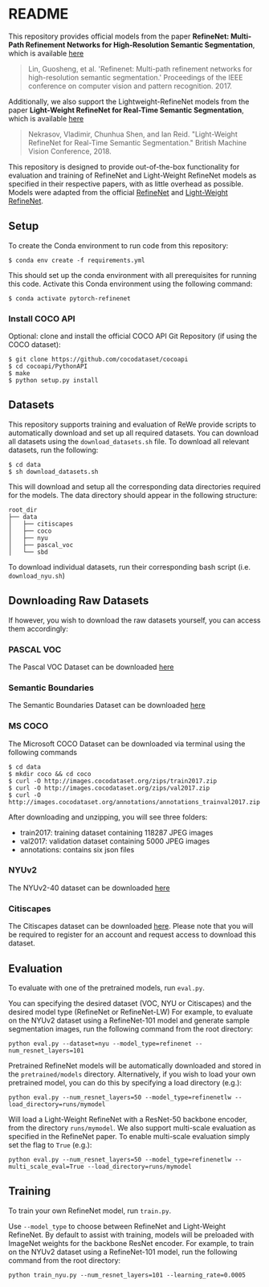 # README #

This repository provides official models from the paper **RefineNet: Multi-Path Refinement Networks 
for High-Resolution Semantic Segmentation**, which is available [here](https://arxiv.org/abs/1611.06612)

> Lin, Guosheng, et al. 'Refinenet: Multi-path refinement networks for 
> high-resolution semantic segmentation.' Proceedings of the IEEE conference on 
> computer vision and pattern recognition. 2017.

Additionally, we also support the Lightweight-RefineNet models from the paper **Light-Weight RefineNet for Real-Time 
Semantic Segmentation**, which is available [here](https://arxiv.org/abs/1810.03272)

> Nekrasov, Vladimir, Chunhua Shen, and Ian Reid. "Light-Weight RefineNet for 
> Real-Time Semantic Segmentation." British Machine Vision Conference, 2018.

This repository is designed to provide out-of-the-box functionality for evaluation and training of
RefineNet and Light-Weight RefineNet models as specified in their respective papers, with as little overhead as possible. Models were adapted from
the official [RefineNet](https://github.com/guosheng/refinenet) and [Light-Weight RefineNet](https://github.com/DrSleep/light-weight-refinenet).

## Setup ##
To create the Conda environment to run code from this repository:

```
$ conda env create -f requirements.yml
```
This should set up the conda environment with all prerequisites for running this code. Activate this Conda
environment using the following command:
```
$ conda activate pytorch-refinenet
```


### Install COCO API ### 
Optional: clone and install the official COCO API Git Repository (if using the COCO dataset):
```
$ git clone https://github.com/cocodataset/cocoapi
$ cd cocoapi/PythonAPI
$ make
$ python setup.py install
```

## Datasets ##
This repository supports training and evaluation of ReWe provide scripts to automatically download and set up all required datasets. You can download all datasets using the ```download_datasets.sh``` file. 
To download all relevant datasets, run the following:
```
$ cd data
$ sh download_datasets.sh
```

This will download and setup all the corresponding data directories required for the models. The data directory should
appear in the following structure:
```
root_dir
├── data
│   ├── citiscapes
│   ├── coco
│   ├── nyu
│   ├── pascal_voc
│   └── sbd
```

To download individual datasets, run their corresponding bash script (i.e. ```download_nyu.sh```)

## Downloading Raw Datasets ##
If however, you wish to download the raw datasets yourself, you can access them accordingly:

### PASCAL VOC ###
The Pascal VOC Dataset can be downloaded [here](http://host.robots.ox.ac.uk/pascal/VOC/voc2012/VOCtrainval_11-May-2012.tar)

### Semantic Boundaries ###
The Semantic Boundaries Dataset can be downloaded [here](http://www.eecs.berkeley.edu/Research/Projects/CS/vision/grouping/semantic_contours/benchmark.tgz)

### MS COCO ###
The Microsoft COCO Dataset can be downloaded via terminal using the following commands
```
$ cd data
$ mkdir coco && cd coco
$ curl -O http://images.cocodataset.org/zips/train2017.zip
$ curl -O http://images.cocodataset.org/zips/val2017.zip
$ curl -O http://images.cocodataset.org/annotations/annotations_trainval2017.zip
```

After downloading and unzipping, you will see three folders:

* train2017: training dataset containing 118287 JPEG images
* val2017: validation dataset containing 5000 JPEG images
* annotations: contains six json files

### NYUv2 ###
The NYUv2-40 dataset can be downloaded [here](https://cloudstor.aarnet.edu.au/plus/s/sxDddyNYmyFDEfJ/download)

### Citiscapes ###
The Citiscapes dataset can be downloaded [here](https://www.cityscapes-dataset.com/). Please note that you will be required
to register for an account and request access to download this dataset.

## Evaluation ##
To evaluate with one of the pretrained models, run ```eval.py```.
 
You can specifying the desired dataset (VOC, NYU or Citiscapes) and the desired model type (RefineNet or RefineNet-LW)
For example, to evaluate on the NYUv2 dataset using a RefineNet-101 model and generate sample
segmentation images, run the following command from the root directory:

```python eval.py --dataset=nyu --model_type=refinenet --num_resnet_layers=101```

Pretrained RefineNet models will be automatically downloaded and stored in the ```pretrained/models``` directory.
Alternatively, if you wish to load your own pretrained model, you can do this by specifying a load directory (e.g.):

```python eval.py --num_resnet_layers=50 --model_type=refinenetlw --load_directory=runs/mymodel```

Will load a Light-Weight RefineNet with a ResNet-50 backbone encoder, from the directory ``runs/mymodel``. We also support multi-scale evaluation as specified in the RefineNet paper. To enable multi-scale evaluation simply set
the flag to ```True``` (e.g.):

```python eval.py --num_resnet_layers=50 --model_type=refinenetlw --multi_scale_eval=True --load_directory=runs/mymodel```

## Training ##
To train your own RefineNet model, run ```train.py```. 

Use ``--model_type`` to choose between RefineNet and Light-Weight RefineNet. By default to assist with training, models will be preloaded with ImageNet weights 
for the backbone ResNet encoder. For example, to train on the NYUv2 dataset using a RefineNet-101 model, 
run the following command from the root directory:

```python train_nyu.py --num_resnet_layers=101 --learning_rate=0.0005```
